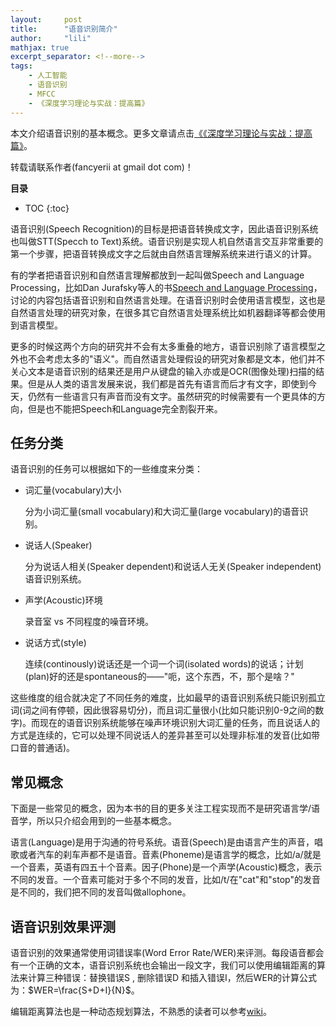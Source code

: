 ```yaml
---
layout:     post
title:      "语音识别简介"
author:     "lili"
mathjax: true
excerpt_separator: <!--more-->
tags:
    - 人工智能
    - 语音识别
    - MFCC
    - 《深度学习理论与实战：提高篇》
---
```


本文介绍语音识别的基本概念。更多文章请点击<a href='/tags/#《深度学习理论与实战：提高篇》'>《《深度学习理论与实战：提高篇》</a>。
<div class='zz'>转载请联系作者(fancyerii at gmail dot com)！</div>
 <!--more-->
 
**目录**
* TOC
{:toc}


语音识别(Speech Recognition)的目标是把语音转换成文字，因此语音识别系统也叫做STT(Specch to Text)系统。语音识别是实现人机自然语言交互非常重要的第一个步骤，把语音转换成文字之后就由自然语言理解系统来进行语义的计算。

有的学者把语音识别和自然语言理解都放到一起叫做Speech and Language Processing，比如Dan Jurafsky等人的书[Speech and Language Processing](https://web.stanford.edu/~jurafsky/slp3/)，讨论的内容包括语音识别和自然语言处理。在语音识别时会使用语言模型，这也是自然语言处理的研究对象，在很多其它自然语言处理系统比如机器翻译等都会使用到语言模型。

更多的时候这两个方向的研究并不会有太多重叠的地方，语音识别除了语言模型之外也不会考虑太多的"语义"。而自然语言处理假设的研究对象都是文本，他们并不关心文本是语音识别的结果还是用户从键盘的输入亦或是OCR(图像处理)扫描的结果。但是从人类的语言发展来说，我们都是首先有语言而后才有文字，即使到今天，仍然有一些语言只有声音而没有文字。虽然研究的时候需要有一个更具体的方向，但是也不能把Speech和Language完全割裂开来。

## 任务分类

语音识别的任务可以根据如下的一些维度来分类：

* 词汇量(vocabulary)大小

    分为小词汇量(small vocabulary)和大词汇量(large vocabulary)的语音识别。
* 说话人(Speaker)

    分为说话人相关(Speaker dependent)和说话人无关(Speaker independent)语音识别系统。
* 声学(Acoustic)环境 

    录音室 vs 不同程度的噪音环境。
* 说话方式(style) 

   连续(continously)说话还是一个词一个词(isolated words)的说话；计划(plan)好的还是spontaneous的——"呃，这个东西，不，那个是啥？"


这些维度的组合就决定了不同任务的难度，比如最早的语音识别系统只能识别孤立词(词之间有停顿，因此很容易切分)，而且词汇量很小(比如只能识别0-9之间的数字)。而现在的语音识别系统能够在噪声环境识别大词汇量的任务，而且说话人的方式是连续的，它可以处理不同说话人的差异甚至可以处理非标准的发音(比如带口音的普通话)。

## 常见概念

下面是一些常见的概念，因为本书的目的更多关注工程实现而不是研究语言学/语音学，所以只介绍会用到的一些基本概念。

语言(Language)是用于沟通的符号系统。语音(Speech)是由语言产生的声音，唱歌或者汽车的刹车声都不是语音。音素(Phoneme)是语言学的概念，比如/a/就是一个音素，英语有四五十个音素。因子(Phone)是一个声学(Acoustic)概念，表示不同的发音。一个音素可能对于多个不同的发音，比如/t/在"cat"和"stop"的发音是不同的，我们把不同的发音叫做allophone。


## 语音识别效果评测

语音识别的效果通常使用词错误率(Word Error Rate/WER)来评测。每段语音都会有一个正确的文本，语音识别系统也会输出一段文字，我们可以使用编辑距离的算法来计算三种错误：替换错误S , 删除错误D 和插入错误I，然后WER的计算公式为：$WER=\frac{S+D+I}{N}$。

编辑距离算法也是一种动态规划算法，不熟悉的读者可以参考[wiki](https://en.wikipedia.org/wiki/Edit_distance)。


